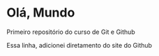 # Olá, Mundo
Primeiro repositório do curso de Git e Github

Essa linha, adicionei diretamento do site do Github
